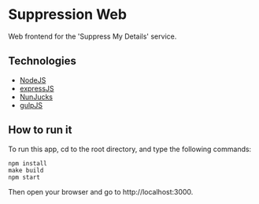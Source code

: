 # Suppression Web
Web frontend for the 'Suppress My Details' service.

## Technologies

- [NodeJS](https://nodejs.org/)
- [expressJS](https://expressjs.com/)
- [NunJucks](https://mozilla.github.io/nunjucks)
- [gulpJS](https://gulpjs.com/)

## How to run it

To run this app, cd to the root directory, and type the following commands:

```
npm install
make build
npm start
```

Then open your browser and go to http://localhost:3000.

